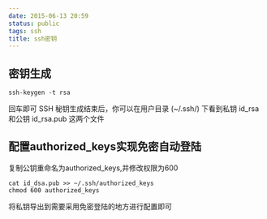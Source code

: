 ```yaml
---
date: 2015-06-13 20:59
status: public
tags: ssh
title: ssh密钥
---
```

## 密钥生成

	ssh-keygen -t rsa

回车即可
SSH 秘钥生成结束后，你可以在用户目录 (~/.ssh/) 下看到私钥 id_rsa 和公钥 id_rsa.pub 这两个文件

## 配置authorized_keys实现免密自动登陆
复制公钥重命名为authorized_keys,并修改权限为600
    
    cat id_dsa.pub >> ~/.ssh/authorized_keys
    chmod 600 authorized_keys
将私钥导出到需要采用免密登陆的地方进行配置即可
